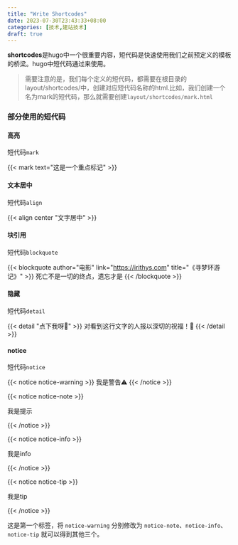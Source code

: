 ```yaml
---
title: "Write Shortcodes"
date: 2023-07-30T23:43:33+08:00
categories: [技术,建站技术]
draft: true
---
```

**shortcodes**是hugo中一个很重要内容，短代码是快速使用我们之前预定义的模板的桥梁。hugo中短代码通过来使用。

> 需要注意的是，我们每个定义的短代码，都需要在根目录的layout/shortcodes/中，创建对应短代码名称的html.比如，我们创建一个名为mark的短代码，那么就需要创建`layout/shortcodes/mark.html`



### 部分使用的短代码

#### 高亮

短代码`mark`

{{< mark text="这是一个重点标记" >}}

#### 文本居中

短代码`align`

{{< align center "文字居中" >}}

#### 块引用

短代码`blockquote `

{{< blockquote author="电影" link="https://irithys.com" title="《寻梦环游记》" >}}
死亡不是一切的终点，遗忘才是
{{< /blockquote >}}

#### 隐藏

短代码`detail`

{{< detail "点下我呀🎁" >}}
对看到这行文字的人报以深切的祝福！🥰
{{< /detail >}}

#### notice

短代码`notice`

{{< notice notice-warning >}}
我是警告⚠️
{{< /notice >}}

{{< notice notice-note >}}

我是提示

{{< /notice >}}

{{< notice notice-info >}}

我是info

{{< /notice >}}

{{< notice notice-tip >}}

我是tip

{{< /notice >}}

这是第一个标签，将 `notice-warning` 分别修改为 `notice-note`、`notice-info`、`notice-tip` 就可以得到其他三个。



